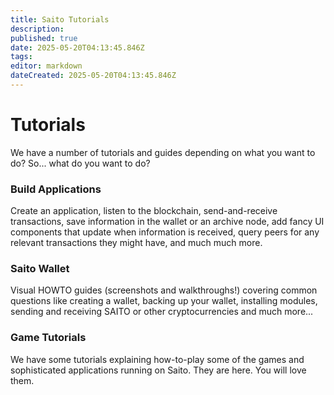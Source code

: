 ```yaml
---
title: Saito Tutorials
description: 
published: true
date: 2025-05-20T04:13:45.846Z
tags: 
editor: markdown
dateCreated: 2025-05-20T04:13:45.846Z
---
```


# Tutorials

We have a number of tutorials and guides depending on what you want to do? So... what do you want to do?


### Build Applications

Create an application, listen to the blockchain, send-and-receive transactions, save information in the wallet or an archive node, add fancy UI components that update when information is received, query peers for any relevant transactions they might have, and much much more.

### Saito Wallet

Visual HOWTO guides (screenshots and walkthroughs!) covering common questions like creating a wallet, backing up your wallet, installing modules, sending and receiving SAITO or other cryptocurrencies and much more...

### Game Tutorials

We have some tutorials explaining how-to-play some of the games and sophisticated applications running on Saito. They are here. You will love them.